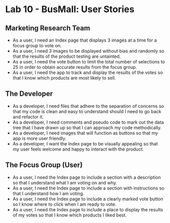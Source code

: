 # Lab 10 - BusMall: User Stories

## Marketing Research Team

* As a user, I need an Index page that displays 3 images at a time for a focus group to vote on.
* As a user, I need 3 images to be displayed without bias and randomly so that the results of the product testing are untainted. 
* As a user, I need the vote button to limit the total number of selections to 25 in order to obtain accurate results from the focus group.
* As a user, I need the app to track and display the results of the votes so that I know which products are most likely to sell.


## The Developer

* As a developer, I need files that adhere to the separation of concerns so that my code is clean and easy to understand should I need to go back and refactor it.
* As a developer, I need comments and pseudo code to mark out the data tree that I have drawn up so that I can approach my code methodically. 
* As a developer, I need images that will function as buttons so that my app is more user friendly. 
* As a developer, I want the Index page to be visually appealing so that my user feels welcome and happy to interact with the product. 

## The Focus Group (User)

* As a user, I need the Index page to include a section with a description so that I understand what I am voting on and why.
* As a user, I need the Index page to include a section with instructions so that I understand how I am voting.
* As a user, I need the Index page to include a clearly marked vote button so I know where to click when I am ready to vote. 
* As a user, I need the Index page to include a place to display the results of my votes so that I know which products I liked best. 


